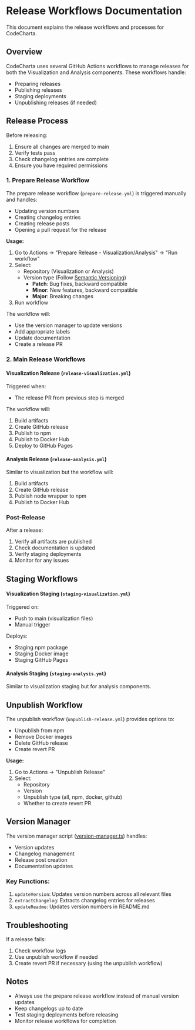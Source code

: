 # Release Workflows Documentation

This document explains the release workflows and processes for CodeCharta.

## Overview

CodeCharta uses several GitHub Actions workflows to manage releases for both the Visualization and Analysis components. These workflows handle:
- Preparing releases
- Publishing releases
- Staging deployments
- Unpublishing releases (if needed)

## Release Process

Before releasing:
1. Ensure all changes are merged to main
2. Verify tests pass
3. Check changelog entries are complete
4. Ensure you have required permissions

### 1. Prepare Release Workflow

The prepare release workflow (`prepare-release.yml`) is triggered manually and handles:

- Updating version numbers
- Creating changelog entries
- Creating release posts
- Opening a pull request for the release

**Usage:**
1. Go to Actions → "Prepare Release - Visualization/Analysis" → "Run workflow"
2. Select:
   - Repository (Visualization or Analysis)
   - Version type (Follow [Semantic Versioning](http://semver.org/))
     - **Patch**: Bug fixes, backward compatible
     - **Minor**: New features, backward compatible
     - **Major**: Breaking changes
3. Run workflow

The workflow will:
- Use the version manager to update versions
- Add appropriate labels
- Update documentation
- Create a release PR

### 2. Main Release Workflows

#### Visualization Release (`release-visualization.yml`)

Triggered when:
- The release PR from previous step is merged

The workflow will:
1. Build artifacts
2. Create GitHub release
3. Publish to npm
4. Publish to Docker Hub
5. Deploy to GitHub Pages

#### Analysis Release (`release-analysis.yml`)

Similar to visualization but the workflow will:
1. Build artifacts
2. Create GitHub release
3. Publish node wrapper to npm
4. Publish to Docker Hub

### Post-Release

After a release:
1. Verify all artifacts are published
2. Check documentation is updated
3. Verify staging deployments
4. Monitor for any issues

## Staging Workflows

#### Visualization Staging (`staging-visualization.yml`)

Triggered on:
- Push to main (visualization files)
- Manual trigger

Deploys:
- Staging npm package
- Staging Docker image
- Staging GitHub Pages

#### Analysis Staging (`staging-analysis.yml`)

Similar to visualization staging but for analysis components.

## Unpublish Workflow

The unpublish workflow (`unpublish-release.yml`) provides options to:
- Unpublish from npm
- Remove Docker images
- Delete GitHub release
- Create revert PR

**Usage:**
1. Go to Actions → "Unpublish Release"
2. Select:
   - Repository
   - Version
   - Unpublish type (all, npm, docker, github)
   - Whether to create revert PR

## Version Manager

The version manager script ([version-manager.ts](../.github/workflows/scripts/version-manager.ts)) handles:
- Version updates
- Changelog management
- Release post creation
- Documentation updates

### Key Functions:

1. `updateVersion`: Updates version numbers across all relevant files
2. `extractChangelog`: Extracts changelog entries for releases
3. `updateReadme`: Updates version numbers in README.md

## Troubleshooting

If a release fails:
1. Check workflow logs
2. Use unpublish workflow if needed
3. Create revert PR if necessary (using the unpublish workflow)

## Notes

- Always use the prepare release workflow instead of manual version updates
- Keep changelogs up to date
- Test staging deployments before releasing
- Monitor release workflows for completion
